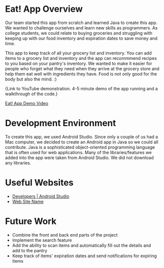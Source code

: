 # Eat! App Overview

Our team started this app from scratch and learned Java to create this app. We wanted to challenge ourselves and learn new skills as programmers. As college students, we
could relate to buying groceries and struggling with keeping up with our food inventory and expiration dates to save money and time. 

This app to keep track of all your grocery list and inventory. You can add items to a grocery list and inventory and the app can recommmend recipes to you based on your 
pantry's inventory. We wanted to make it easier for people who forget what they need when they arrive at the grocery store and help them eat well with ingredients they 
have. Food is not only good for the body but also the mind. :)

{Link to YouTube demonstration. 4-5 minute demo of the app running and a walkthrough of the code.}

[Eat! App Demo Video](http://youtube.link.goes.here)

# Development Environment

To create this app, we used Android Studio. Since only a couple of us had a Mac computer, we decided to create an Android app in Java so we could all contribute. Java
is a sophisticated object-oriented programming language that is often used for web applications. Many of the libraries/features we added into the app were taken from
Android Studio. We did not download any libraries.

# Useful Websites

* [Developers | Android Studio](https://developer.android.com/studio)
* [Web Site Name](http://url.link.goes.here)

# Future Work

* Combine the front and back end parts of the project
* Implement the search feature
* Add the ability to scan items and automatically fill out the details and add to the pantry 
* Keep track of items' expiration dates and send notifications for expiring items
